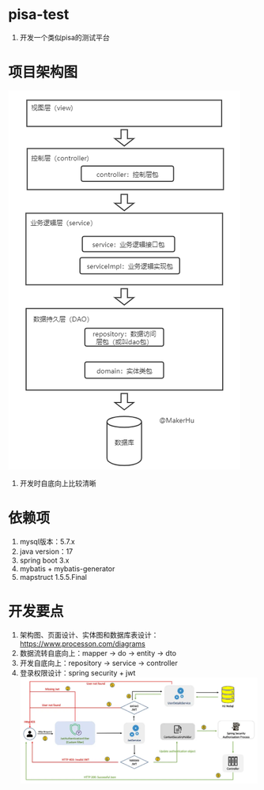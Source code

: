 # pisa-test
1. 开发一个类似pisa的测试平台

# 项目架构图
![img.png](images/img.png)
1. 开发时自底向上比较清晰

# 依赖项
1. mysql版本：5.7.x
2. java version：17
3. spring boot 3.x
4. mybatis + mybatis-generator
5. mapstruct 1.5.5.Final

# 开发要点
1. 架构图、页面设计、实体图和数据库表设计：https://www.processon.com/diagrams
2. 数据流转自底向上：mapper -> do -> entity -> dto
3. 开发自底向上：repository -> service -> controller
4. 登录权限设计：spring security + jwt
    ![img_1.png](images/img_1.png)